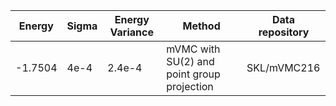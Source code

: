 |       Energy          |  Sigma          | Energy Variance  |  Method                                                          | Data repository                     |
| ----------------------| ----------------| -----------------|------------------------------------------------------------------|------------------------------------ |
|    -1.7504            |  4e-4              | 2.4e-4             | mVMC with SU(2) and point group projection                       | SKL/mVMC216                         |

